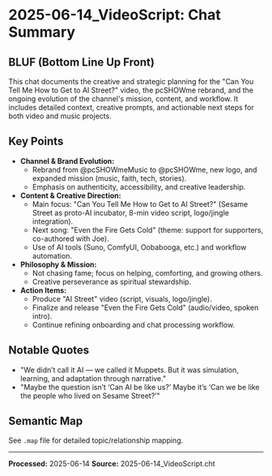 # 2025-06-14_VideoScript: Chat Summary

## BLUF (Bottom Line Up Front)
This chat documents the creative and strategic planning for the "Can You Tell Me How to Get to AI Street?" video, the pcSHOWme rebrand, and the ongoing evolution of the channel's mission, content, and workflow. It includes detailed context, creative prompts, and actionable next steps for both video and music projects.

## Key Points
- **Channel & Brand Evolution:**
  - Rebrand from @pcSHOWmeMusic to @pcSHOWme, new logo, and expanded mission (music, faith, tech, stories).
  - Emphasis on authenticity, accessibility, and creative leadership.
- **Content & Creative Direction:**
  - Main focus: "Can You Tell Me How to Get to AI Street?" (Sesame Street as proto-AI incubator, 8-min video script, logo/jingle integration).
  - Next song: "Even the Fire Gets Cold" (theme: support for supporters, co-authored with Joe).
  - Use of AI tools (Suno, ComfyUI, Oobabooga, etc.) and workflow automation.
- **Philosophy & Mission:**
  - Not chasing fame; focus on helping, comforting, and growing others.
  - Creative perseverance as spiritual stewardship.
- **Action Items:**
  - Produce "AI Street" video (script, visuals, logo/jingle).
  - Finalize and release "Even the Fire Gets Cold" (audio/video, spoken intro).
  - Continue refining onboarding and chat processing workflow.

## Notable Quotes
- "We didn’t call it AI — we called it Muppets. But it was simulation, learning, and adaptation through narrative."
- "Maybe the question isn’t ‘Can AI be like us?’ Maybe it’s ‘Can we be like the people who lived on Sesame Street?’"

## Semantic Map
See `.map` file for detailed topic/relationship mapping.

---
**Processed:** 2025-06-14
**Source:** 2025-06-14_VideoScript.cht

